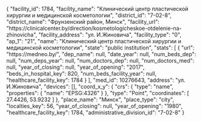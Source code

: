 {
    "facility_id": 1784,
    "facility_name": "Клинический центр пластической хирургии и медицинской косметологии",
    "district_id": "7-02-8",
    "district_name": "Фрунзенский район, Минск",
    "facility_url": "https:\/\/clinicalcenter.by\/direction\/kosmetologicheskoe-otdelenie-na-zhinovicha",
    "facility_address": "ул. И.Жиновича",
    "facility_type": "0",
    "ap_1": "21",
    "name": "Клинический центр пластической хирургии и медицинской косметологии",
    "state": "public institution",
    "stats": [
        {
            "url": "https:\/\/medneo.by\/",
            "dep_name": null,
            "date_year": null,
            "num_beds_dep": null,
            "num_deps_year": null,
            "num_doctors_dep": null,
            "num_doctors_med": null,
            "year_of_closing": null,
            "year_of_opening": "2017",
            "beds_in_hospital_key": 820,
            "num_beds_facility_year": null,
            "healthcare_facility_key": 1784
        }
    ],
    "med_id": 10276643,
    "address": "ул. И.Жиновича",
    "devices": [],
    "coord_x_y": {
        "crs": {
            "type": "name",
            "properties": {
                "name": "EPSG:4326"
            }
        },
        "type": "Point",
        "coordinates": [
            27.4426,
            53.9232
        ]
    },
    "place_name": "Минск",
    "place_type": "city",
    "localties_key": 56,
    "year_of_closing": null,
    "year_of_opening": "1980",
    "healthcare_facility_key": 1784,
    "administrative_division_id": "7-02-8"
}